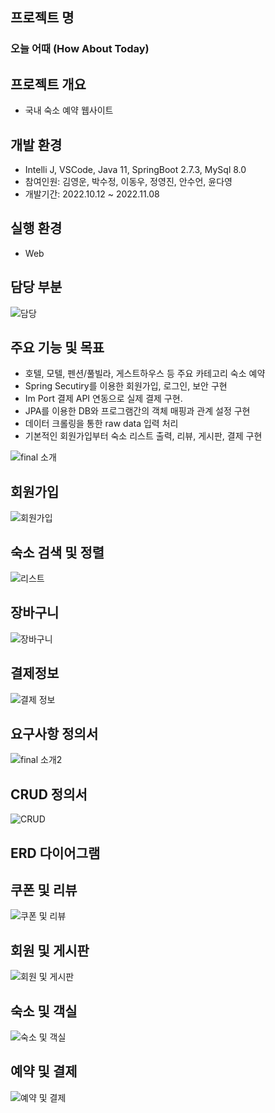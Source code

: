 ## 프로젝트 명
### 오늘 어때 (How About Today)


## 프로젝트 개요
 - 국내 숙소 예약 웹사이트
  

## 개발 환경
- Intelli J, VSCode, Java 11, SpringBoot 2.7.3, MySql 8.0
- 참여인원: 김영운, 박수정, 이동우, 정영진, 안수언, 윤다영
- 개발기간: 2022.10.12 ~ 2022.11.08


## 실행 환경
- Web


## 담당 부분
![담당](https://user-images.githubusercontent.com/25880465/201715194-1fdb2d66-86f1-4eb8-ab37-1f89393d8051.png)


## 주요 기능 및 목표
- 호텔, 모텔, 펜션/풀빌라, 게스트하우스 등 주요 카테고리 숙소 예약
- Spring Secutiry를 이용한 회원가입, 로그인, 보안 구현
- Im Port 결제 API 연동으로 실제 결제 구현.
- JPA를 이용한 DB와 프로그램간의 객체 매핑과 관계 설정 구현
- 데이터 크롤링을 통한 raw data 입력 처리
- 기본적인 회원가입부터 숙소 리스트 출력, 리뷰, 게시판, 결제 구현


![final 소개](https://user-images.githubusercontent.com/25880465/201714842-0564c1f7-14fb-4639-9566-c3a8a765042c.png)

## 회원가입
![회원가입](https://user-images.githubusercontent.com/25880465/201714840-bfaef8ec-555d-44be-a558-7f036ff017b8.png)

## 숙소 검색 및 정렬
![리스트](https://user-images.githubusercontent.com/25880465/201714851-46ccf8e2-fbbf-42fa-b4fb-084b4ab87adb.png)

## 장바구니
![장바구니](https://user-images.githubusercontent.com/25880465/201714858-2719f265-c64a-42dc-a911-460939cc3cf6.png)

## 결제정보
![결제 정보](https://user-images.githubusercontent.com/25880465/201714847-7b9130f2-5eeb-4dd7-b9a2-652b57d3daa2.png)


## 요구사항 정의서

![final 소개2](https://user-images.githubusercontent.com/25880465/201714845-8ac51c5f-0543-47c9-9f72-454ba27c2e78.png)

## CRUD 정의서
![CRUD](https://user-images.githubusercontent.com/25880465/201717980-61d6533e-9865-49aa-8be3-d745ff3b3e2a.png)


## ERD 다이어그램

## 쿠폰 및 리뷰
![쿠폰 및 리뷰](https://user-images.githubusercontent.com/25880465/201714826-c1617c98-664d-4a81-9323-5301947e4671.png)

## 회원 및 게시판
![회원 및 게시판](https://user-images.githubusercontent.com/25880465/201714837-c142f585-77a6-42bd-ab54-60644c3ed355.png)

## 숙소 및 객실
![숙소 및 객실](https://user-images.githubusercontent.com/25880465/201714853-53b66b63-3a9d-43d3-937e-b6ec263b6a67.png)

## 예약 및 결제
![예약 및 결제](https://user-images.githubusercontent.com/25880465/201714854-2ccf3770-29bd-4bea-abfb-69e120885695.png)

